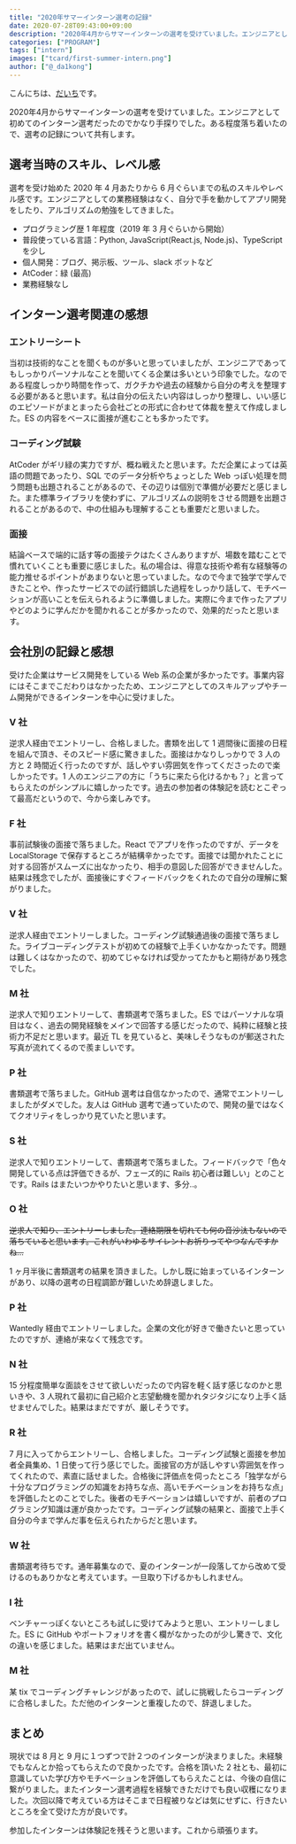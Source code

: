```yaml
---
title: "2020年サマーインターン選考の記録"
date: 2020-07-28T09:43:00+09:00
description: "2020年4月からサマーインターンの選考を受けていました。エンジニアとして初めてのインターン選考だったのでかなり手探りでした。ある程度落ち着いたので、選考の記録について共有します。"
categories: ["PROGRAM"]
tags: ["intern"]
images: ["tcard/first-summer-intern.png"]
author: ["@_da1kong"]
---
```


こんにちは、[だいち](https://twitter.com/_da1kong)です。

2020年4月からサマーインターンの選考を受けていました。エンジニアとして初めてのインターン選考だったのでかなり手探りでした。ある程度落ち着いたので、選考の記録について共有します。

## 選考当時のスキル、レベル感

選考を受け始めた 2020 年 4 月あたりから 6 月ぐらいまでの私のスキルやレベル感です。エンジニアとしての業務経験はなく、自分で手を動かしてアプリ開発をしたり、アルゴリズムの勉強をしてきました。

- プログラミング歴 1 年程度（2019 年 3 月ぐらいから開始）
- 普段使っている言語：Python, JavaScript(React.js, Node.js)、TypeScript を少し
- 個人開発：ブログ、掲示板、ツール、slack ボットなど
- AtCoder：緑 (最高)
- 業務経験なし

## インターン選考関連の感想

### エントリーシート

当初は技術的なことを聞くものが多いと思っていましたが、エンジニアであってもしっかりパーソナルなことを聞いてくる企業は多いという印象でした。なのである程度しっかり時間を作って、ガクチカや過去の経験から自分の考えを整理する必要があると思います。私は自分の伝えたい内容はしっかり整理し、いい感じのエピソードがまとまったら会社ごとの形式に合わせて体裁を整えて作成しました。ES の内容をベースに面接が進むことも多かったです。

### コーディング試験

AtCoder がギリ緑の実力ですが、概ね戦えたと思います。ただ企業によっては英語の問題であったり、SQL でのデータ分析やちょっとした Web っぽい処理を問う問題も出題されることがあるので、その辺りは個別で準備が必要だと感じました。また標準ライブラリを使わずに、アルゴリズムの説明をさせる問題を出題されることがあるので、中の仕組みも理解することも重要だと思いました。

### 面接

結論ベースで端的に話す等の面接テクはたくさんありますが、場数を踏むことで慣れていくことも重要に感じました。私の場合は、得意な技術や希有な経験等の能力推せるポイントがあまりないと思っていました。なので今まで独学で学んできたことや、作ったサービスでの試行錯誤した過程をしっかり話して、モチベーションが高いことを伝えられるように準備しました。実際に今まで作ったアプリやどのように学んだかを聞かれることが多かったので、効果的だったと思います。

## 会社別の記録と感想

受けた企業はサービス開発をしている Web 系の企業が多かったです。事業内容にはそこまでこだわりはなかったため、エンジニアとしてのスキルアップやチーム開発ができるインターンを中心に受けました。

### V 社

逆求人経由でエントリーし、合格しました。書類を出して 1 週間後に面接の日程を組んで頂き、そのスピード感に驚きました。面接はかなりしっかりで 3 人の方と 2 時間近く行ったのですが、話しやすい雰囲気を作ってくださったので楽しかったです。1 人のエンジニアの方に「うちに来たら化けるかも？」と言ってもらえたのがシンプルに嬉しかったです。過去の参加者の体験記を読むとこぞって最高だというので、今から楽しみです。

### F 社

事前試験後の面接で落ちました。React でアプリを作ったのですが、データを LocalStorage で保存するところが結構辛かったです。面接では聞かれたことに対する回答がスムーズに出なかったり、相手の意図した回答ができませんした。結果は残念でしたが、面接後にすぐフィードバックをくれたので自分の理解に繋がりました。

### V 社

逆求人経由でエントリーしました。コーディング試験通過後の面接で落ちました。ライブコーディングテストが初めての経験で上手くいかなかったです。問題は難しくはなかったので、初めてじゃなければ受かってたかもと期待があり残念でした。

### M 社

逆求人で知りエントリーして、書類選考で落ちました。ES ではパーソナルな項目はなく、過去の開発経験をメインで回答する感じだったので、純粋に経験と技術力不足だと思います。最近 TL を見ていると、美味しそうなものが郵送された写真が流れてくるので羨ましいです。

### P 社

書類選考で落ちました。GitHub 選考は自信なかったので、通常でエントリーしましたがダメでした。友人は GitHub 選考で通っていたので、開発の量ではなくてクオリティをしっかり見ていたと思います。

### S 社

逆求人で知りエントリーして、書類選考で落ちました。フィードバックで「色々開発している点は評価できるが、フェーズ的に Rails 初心者は難しい」とのことです。Rails はまたいつかやりたいと思います、多分..。

### O 社

<s>逆求人で知り、エントリーしました。連絡期限を切れても何の音沙汰もないので落ちていると思います。これがいわゆるサイレントお祈りってやつなんですかね...</s>

1 ヶ月半後に書類選考の結果を頂きました。しかし既に始まっているインターンがあり、以降の選考の日程調節が難しいため辞退しました。

### P 社

Wantedly 経由でエントリーしました。企業の文化が好きで働きたいと思っていたのですが、連絡が来なくて残念です。

### N 社

15 分程度簡単な面談をさせて欲しいだったので内容を軽く話す感じなのかと思いきや、3 人現れて最初に自己紹介と志望動機を聞かれタジタジになり上手く話せませんでした。結果はまだですが、厳しそうです。

### R 社

7 月に入ってからエントリーし、合格しました。コーディング試験と面接を参加者全員集め、1 日使って行う感じでした。面接官の方が話しやすい雰囲気を作ってくれたので、素直に話せました。合格後に評価点を伺ったところ「独学ながら十分なプログラミングの知識をお持ちな点、高いモチベーションをお持ちな点」を評価したとのことでした。後者のモチベーションは嬉しいですが、前者のプログラミング知識は運が良かったです。コーディング試験の結果と、面接で上手く自分の今まで学んだ事を伝えられたからだと思います。

### W 社

書類選考待ちです。通年募集なので、夏のインターンが一段落してから改めて受けるのもありかなと考えています。一旦取り下げるかもしれません。

### I 社

ベンチャーっぽくないところも試しに受けてみようと思い、エントリーしました。ES に GitHub やポートフォリオを書く欄がなかったのが少し驚きで、文化の違いを感じました。結果はまだ出ていません。

### M 社

某 tix でコーディングチャレンジがあったので、試しに挑戦したらコーディングに合格しました。ただ他のインターンと重複したので、辞退しました。

## まとめ

現状では 8 月と 9 月に１つずつで計２つのインターンが決まりました。未経験でもなんとか拾ってもらえたので良かったです。合格を頂いた 2 社とも、最初に意識していた学び方やモチベーションを評価してもらえたことは、今後の自信に繋がりました。またインターン選考過程を経験できただけでも良い収穫になりました。次回以降で考えている方はそこまで日程被りなどは気にせずに、行きたいところを全て受けた方が良いです。

参加したインターンは体験記を残そうと思います。これから頑張ります。
